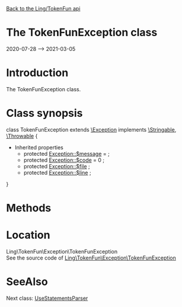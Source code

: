 [Back to the Ling/TokenFun api](https://github.com/lingtalfi/TokenFun/blob/master/doc/api/Ling/TokenFun.md)



The TokenFunException class
================
2020-07-28 --> 2021-03-05






Introduction
============

The TokenFunException class.



Class synopsis
==============


class <span class="pl-k">TokenFunException</span> extends [\Exception](http://php.net/manual/en/class.exception.php) implements [\Stringable](https://wiki.php.net/rfc/stringable), [\Throwable](http://php.net/manual/en/class.throwable.php) {

- Inherited properties
    - protected  [Exception::$message](#property-message) =  ;
    - protected  [Exception::$code](#property-code) = 0 ;
    - protected  [Exception::$file](#property-file) ;
    - protected  [Exception::$line](#property-line) ;

}






Methods
==============






Location
=============
Ling\TokenFun\Exception\TokenFunException<br>
See the source code of [Ling\TokenFun\Exception\TokenFunException](https://github.com/lingtalfi/TokenFun/blob/master/Exception/TokenFunException.php)



SeeAlso
==============
Next class: [UseStatementsParser](https://github.com/lingtalfi/TokenFun/blob/master/doc/api/Ling/TokenFun/Parser/UseStatementsParser.md)<br>

